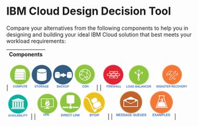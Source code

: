 # IBM Cloud Design Decision Tool

Compare your alternatives from the following components to help you in designing and building your ideal IBM Cloud solution that best meets your workload requirements:

| Components |
| --- |
|
[![Compute](/images/compute_icon.png)](compute.md)
[![Storage](/images/storage_icon.png)](storage.md) 
[![Backup](/images/backup_icon.png)](backup.md) 
[![CDN](/images/cdn_icon.png)](cdn.md)
|
|
[![Firewall](/images/firewall_icon.png)](firewall.md)
[![Load Balancer](/images/load_balancer_icon.png)](load_balancer.md)
[![Disaster Recovery](/images/disaster_recovery_icon.png)](disaster_recovery.md) 
[![Availability](/images/availability_icon.png)](availability.md)
|
|
[![VPN](/images/vpn_icon.png)](vpn.md)
[![Direct Link](/images/direct_link_icon.png)](direct_link.md)
[![BYOIP](/images/byoip_icon.png)](byoip.md)
|
|
[![Message Queues](/images/message_queues_icon.png)](message_queues.md)
[![Examples](/images/examples_icon.png)](examples.md)
|
